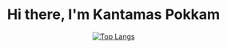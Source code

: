 <div align="center">
  <h1>Hi there, I'm Kantamas Pokkam</h1>

  
   [![Top Langs](https://github-readme-stats.vercel.app/api/top-langs/?username=HYDDDDD)](https://github.com/anuraghazra/github-readme-stats)
</div>

